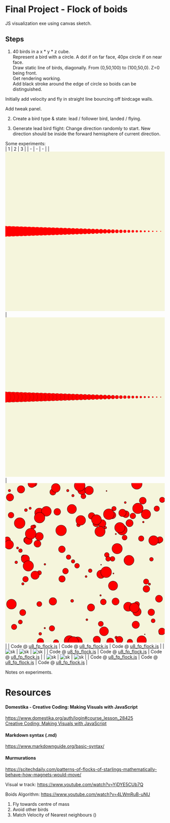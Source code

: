 # Final Project - Flock of boids
JS visualization exe using canvas sketch.  
  
## Steps  
1. 40 birds in a x * y * z cube.  
Represent a bird with a circle. A dot if on far face, 40px circle if on near face.  
Draw static line of birds, diagonally. From (0,50,100) to (100,50,0). Z=0 being front.  
Get rendering working.  
Add black stroke around the edge of circle so boids can be distinguished.

Initially add velocity and fly in straight line bouncing off birdcage walls.  
  
Add tweak panel.  
  
  
2. Create a bird type & state: lead / follower bird, landed / flying.  
  
3. Generate lead bird flight: Change direction randomly to start. New direction should be inside the forward hemisphere of current direction.  
  
Some experiments:  
| 1 | 2 | 3 | 
| - | - | - | 
| ![sk](https://github.com/UnacceptableBehaviour/js_canvas/blob/master/test_pages/u8_fp_flock/2022.01.13-00.53.35.png) | ![sk](https://github.com/UnacceptableBehaviour/js_canvas/blob/master/test_pages/u8_fp_flock/2022.01.13-11.05.53.png) | ![sk](https://github.com/UnacceptableBehaviour/js_canvas/blob/master/test_pages/u8_fp_flock/2022.01.13-12.09.37.png) |
| Code @ [u8_fp_flock.js](https://github.com/UnacceptableBehaviour/js_canvas/blob/f6d6ac88c0342b6f0cf6a9ead2f2c6677de5f2c9/test_pages/u8_fp_flock/u8_fp_flock.js) | Code @ [u8_fp_flock.js](https://github.com/UnacceptableBehaviour/js_canvas/blob/8cedf36999324846dae38e2e8ed00a02235e4f8f/test_pages/u8_fp_flock/u8_fp_flock.js) | Code @ [u8_fp_flock.js](https://github.com/UnacceptableBehaviour/js_canvas/blob/0257b3b42294a290537521a121e3fd2461d593d1/test_pages/u8_fp_flock/u8_fp_flock.js) | 
| ![sk]() | ![sk]() | ![sk]() |
| Code @ [u8_fp_flock.js]() | Code @ [u8_fp_flock.js]() | Code @ [u8_fp_flock.js]() | 
| ![sk]() | ![sk]() | ![sk]() |
| Code @ [u8_fp_flock.js]() | Code @ [u8_fp_flock.js]() | Code @ [u8_fp_flock.js]() | 
  
Notes on experiments.  
  



# Resources
#### Domestika - Creative Coding: Making Visuals with JavaScript
https://www.domestika.org/auth/login#course_lesson_28425  
[Creative Coding: Making Visuals with JavaScript](https://www.domestika.org/auth/login#course_lesson_28425)

#### Markdown syntax (.md)
https://www.markdownguide.org/basic-syntax/


#### Murmurations
https://scitechdaily.com/patterns-of-flocks-of-starlings-mathematically-behave-how-magnets-would-move/

Visual w track: https://www.youtube.com/watch?v=YjDYE5CUb7Q

Boids Algorithm: https://www.youtube.com/watch?v=4LWmRuB-uNU
1. Fly towards centre of mass
2. Avoid other birds
3. Match Velocity of Nearest neighbours ()

